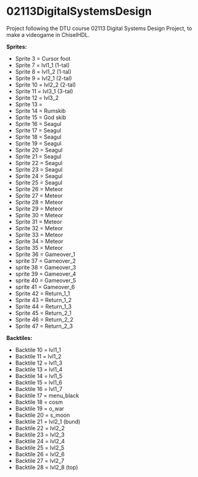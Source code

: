 # 02113DigitalSystemsDesign
Project following the DTU course 02113 Digital Systems Design Project, to make a videogame in ChiselHDL.

**Sprites:**
- Sprite 3 = Cursor foot
- Sprite 7 = lvl1_1 (1-tal)
- Sprite 8 = lvl1_2 (1-tal)
- Sprite 9 = lvl2_1 (2-tal)
- Sprite 10 = lvl2_2 (2-tal)
- Sprite 11 = lvl3_1 (3-tal)
- Sprite 12 = lvl3_2
- Sprite 13 = 
- Sprite 14 = Rumskib
- Sprite 15 = God skib
- Sprite 16 = Seagul
- Sprite 17 = Seagul
- Sprite 18 = Seagul
- Sprite 19 = Seagul
- Sprite 20 = Seagul
- Sprite 21 = Seagul
- Sprite 22 = Seagul
- Sprite 23 = Seagul
- Sprite 24 = Seagul
- Sprite 25 = Seagul
- Sprite 26 = Meteor
- Sprite 27 = Meteor
- Sprite 28 = Meteor
- Sprite 29 = Meteor
- Sprite 30 = Meteor
- Sprite 31 = Meteor
- Sprite 32 = Meteor
- Sprite 33 = Meteor
- Sprite 34 = Meteor
- Sprite 35 = Meteor
- Sprite 36 = Gameover_1
- sprite 37 = Gameover_2
- sprite 38 = Gameover_3
- sprite 39 = Gameover_4
- sprite 40 = Gameover_5
- sprite 41 = Gameover_6
- Sprite 42 = Return_1_1
- Sprite 43 = Return_1_2
- Sprite 44 = Return_1_3
- Sprite 45 = Return_2_1
- Sprite 46 = Return_2_2
- Sprite 47 = Return_2_3


**Backtiles:**
- Backtile 10 = lvl1_1
- Backtile 11 = lvl1_2
- Backtile 12 = lvl1_3
- Backtile 13 = lvl1_4
- Backtile 14 = lvl1_5
- Backtile 15 = lvl1_6
- Backtile 16 = lvl1_7
- Backtile 17 = menu_black
- Backtile 18 = cosm
- Backtile 19 = o_war
- Backtile 20 = s_moon
- Backtile 21 = lvl2_1 (bund)
- Backtile 22 = lvl2_2
- Backtile 23 = lvl2_3
- Backtile 24 = lvl2_4
- Backtile 25 = lvl2_5
- Backtile 26 = lvl2_6
- Backtile 27 = lvl2_7
- Backtile 28 = lvl2_8 (top)